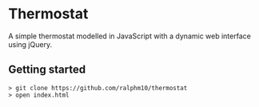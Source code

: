 # Thermostat

A simple thermostat modelled in JavaScript with a dynamic web interface using jQuery. 

## Getting started

```
> git clone https://github.com/ralphm10/thermostat
> open index.html
